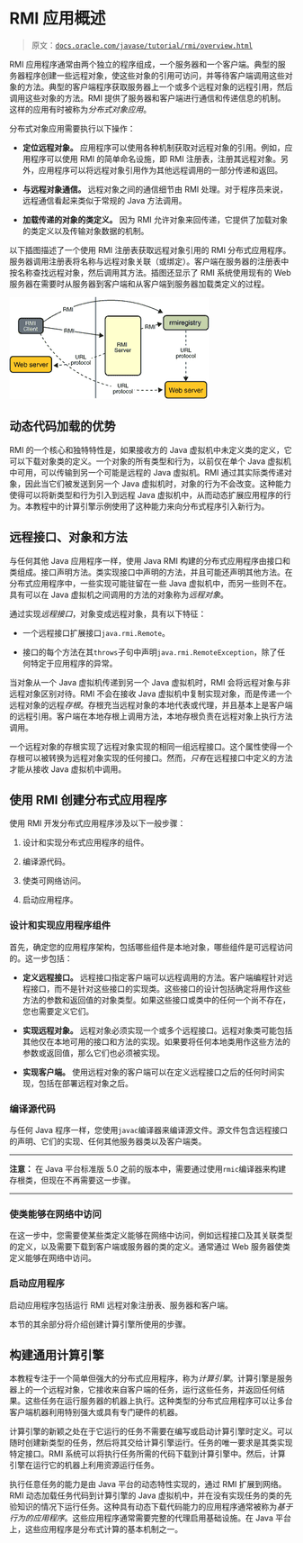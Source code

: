 # RMI 应用概述

> 原文：[`docs.oracle.com/javase/tutorial/rmi/overview.html`](https://docs.oracle.com/javase/tutorial/rmi/overview.html)

RMI 应用程序通常由两个独立的程序组成，一个服务器和一个客户端。典型的服务器程序创建一些远程对象，使这些对象的引用可访问，并等待客户端调用这些对象的方法。典型的客户端程序获取服务器上一个或多个远程对象的远程引用，然后调用这些对象的方法。RMI 提供了服务器和客户端进行通信和传递信息的机制。这样的应用有时被称为*分布式对象应用*。

分布式对象应用需要执行以下操作：

+   **定位远程对象。** 应用程序可以使用各种机制获取对远程对象的引用。例如，应用程序可以使用 RMI 的简单命名设施，即 RMI 注册表，注册其远程对象。另外，应用程序可以将远程对象引用作为其他远程调用的一部分传递和返回。

+   **与远程对象通信。** 远程对象之间的通信细节由 RMI 处理。对于程序员来说，远程通信看起来类似于常规的 Java 方法调用。

+   **加载传递的对象的类定义。** 因为 RMI 允许对象来回传递，它提供了加载对象的类定义以及传输对象数据的机制。

以下插图描述了一个使用 RMI 注册表获取远程对象引用的 RMI 分布式应用程序。服务器调用注册表将名称与远程对象关联（或绑定）。客户端在服务器的注册表中按名称查找远程对象，然后调用其方法。插图还显示了 RMI 系统使用现有的 Web 服务器在需要时从服务器到客户端和从客户端到服务器加载类定义的过程。

![RMI 系统，使用现有的 Web 服务器，从服务器到客户端和从客户端到服务器进行通信](img/517eb79aa97a7f8fe1d27eab71b4387e.png)

## 动态代码加载的优势

RMI 的一个核心和独特特性是，如果接收方的 Java 虚拟机中未定义类的定义，它可以下载对象类的定义。一个对象的所有类型和行为，以前仅在单个 Java 虚拟机中可用，可以传输到另一个可能是远程的 Java 虚拟机。RMI 通过其实际类传递对象，因此当它们被发送到另一个 Java 虚拟机时，对象的行为不会改变。这种能力使得可以将新类型和行为引入到远程 Java 虚拟机中，从而动态扩展应用程序的行为。本教程中的计算引擎示例使用了这种能力来向分布式程序引入新行为。

## 远程接口、对象和方法

与任何其他 Java 应用程序一样，使用 Java RMI 构建的分布式应用程序由接口和类组成。接口声明方法。类实现接口中声明的方法，并且可能还声明其他方法。在分布式应用程序中，一些实现可能驻留在一些 Java 虚拟机中，而另一些则不在。具有可以在 Java 虚拟机之间调用的方法的对象称为*远程对象*。

通过实现*远程接口*，对象变成远程对象，具有以下特征：

+   一个远程接口扩展接口`java.rmi.Remote`。

+   接口的每个方法在其`throws`子句中声明`java.rmi.RemoteException`，除了任何特定于应用程序的异常。

当对象从一个 Java 虚拟机传递到另一个 Java 虚拟机时，RMI 会将远程对象与非远程对象区别对待。RMI 不会在接收 Java 虚拟机中复制实现对象，而是传递一个远程对象的远程*存根*。存根充当远程对象的本地代表或代理，并且基本上是客户端的远程引用。客户端在本地存根上调用方法，本地存根负责在远程对象上执行方法调用。

一个远程对象的存根实现了远程对象实现的相同一组远程接口。这个属性使得一个存根可以被转换为远程对象实现的任何接口。然而，*只有*在远程接口中定义的方法才能从接收 Java 虚拟机中调用。

## 使用 RMI 创建分布式应用程序

使用 RMI 开发分布式应用程序涉及以下一般步骤：

1.  设计和实现分布式应用程序的组件。

1.  编译源代码。

1.  使类可网络访问。

1.  启动应用程序。

### 设计和实现应用程序组件

首先，确定您的应用程序架构，包括哪些组件是本地对象，哪些组件是可远程访问的。这一步包括：

+   **定义远程接口。** 远程接口指定客户端可以远程调用的方法。客户端编程针对远程接口，而不是针对这些接口的实现类。这些接口的设计包括确定将用作这些方法的参数和返回值的对象类型。如果这些接口或类中的任何一个尚不存在，您也需要定义它们。

+   **实现远程对象。** 远程对象必须实现一个或多个远程接口。远程对象类可能包括其他仅在本地可用的接口和方法的实现。如果要将任何本地类用作这些方法的参数或返回值，那么它们也必须被实现。

+   **实现客户端。** 使用远程对象的客户端可以在定义远程接口之后的任何时间实现，包括在部署远程对象之后。

### 编译源代码

与任何 Java 程序一样，您使用`javac`编译器来编译源文件。源文件包含远程接口的声明、它们的实现、任何其他服务器类以及客户端类。

* * *

**注意：** 在 Java 平台标准版 5.0 之前的版本中，需要通过使用`rmic`编译器来构建存根类，但现在不再需要这一步骤。

* * *

### 使类能够在网络中访问

在这一步中，您需要使某些类定义能够在网络中访问，例如远程接口及其关联类型的定义，以及需要下载到客户端或服务器的类的定义。通常通过 Web 服务器使类定义能够在网络中访问。

### 启动应用程序

启动应用程序包括运行 RMI 远程对象注册表、服务器和客户端。

本节的其余部分将介绍创建计算引擎所使用的步骤。

## 构建通用计算引擎

本教程专注于一个简单但强大的分布式应用程序，称为*计算引擎*。计算引擎是服务器上的一个远程对象，它接收来自客户端的任务，运行这些任务，并返回任何结果。这些任务在运行服务器的机器上执行。这种类型的分布式应用程序可以让多台客户端机器利用特别强大或具有专门硬件的机器。

计算引擎的新颖之处在于它运行的任务不需要在编写或启动计算引擎时定义。可以随时创建新类型的任务，然后将其交给计算引擎运行。任务的唯一要求是其类实现特定接口。RMI 系统可以将执行任务所需的代码下载到计算引擎中。然后，计算引擎在运行它的机器上利用资源运行任务。

执行任意任务的能力是由 Java 平台的动态特性实现的，通过 RMI 扩展到网络。RMI 动态加载任务代码到计算引擎的 Java 虚拟机中，并在没有实现任务的类的先验知识的情况下运行任务。这种具有动态下载代码能力的应用程序通常被称为*基于行为的应用程序*。这些应用程序通常需要完整的代理启用基础设施。在 Java 平台上，这些应用程序是分布式计算的基本机制之一。
